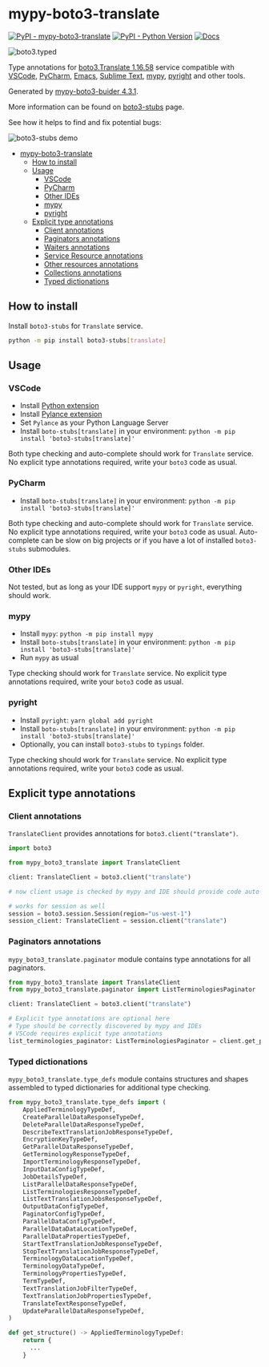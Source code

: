 # mypy-boto3-translate

[![PyPI - mypy-boto3-translate](https://img.shields.io/pypi/v/mypy-boto3-translate.svg?color=blue)](https://pypi.org/project/mypy-boto3-translate)
[![PyPI - Python Version](https://img.shields.io/pypi/pyversions/mypy-boto3-translate.svg?color=blue)](https://pypi.org/project/mypy-boto3-translate)
[![Docs](https://img.shields.io/readthedocs/mypy-boto3-builder.svg?color=blue)](https://mypy-boto3-builder.readthedocs.io/)

![boto3.typed](https://github.com/vemel/mypy_boto3_builder/raw/master/logo.png)

Type annotations for
[boto3.Translate 1.16.58](https://boto3.amazonaws.com/v1/documentation/api/1.16.58/reference/services/translate.html#Translate) service
compatible with
[VSCode](https://code.visualstudio.com/),
[PyCharm](https://www.jetbrains.com/pycharm/),
[Emacs](https://www.gnu.org/software/emacs/),
[Sublime Text](https://www.sublimetext.com/),
[mypy](https://github.com/python/mypy),
[pyright](https://github.com/microsoft/pyright)
and other tools.

Generated by [mypy-boto3-buider 4.3.1](https://github.com/vemel/mypy_boto3_builder).

More information can be found on [boto3-stubs](https://pypi.org/project/boto3-stubs/) page.

See how it helps to find and fix potential bugs:

![boto3-stubs demo](https://github.com/vemel/mypy_boto3_builder/raw/master/demo.gif)

- [mypy-boto3-translate](#mypy-boto3-translate)
  - [How to install](#how-to-install)
  - [Usage](#usage)
    - [VSCode](#vscode)
    - [PyCharm](#pycharm)
    - [Other IDEs](#other-ides)
    - [mypy](#mypy)
    - [pyright](#pyright)
  - [Explicit type annotations](#explicit-type-annotations)
    - [Client annotations](#client-annotations)
    - [Paginators annotations](#paginators-annotations)
    - [Waiters annotations](#waiters-annotations)
    - [Service Resource annotations](#service-resource-annotations)
    - [Other resources annotations](#other-resources-annotations)
    - [Collections annotations](#collections-annotations)
    - [Typed dictionations](#typed-dictionations)

## How to install

Install `boto3-stubs` for `Translate` service.

```bash
python -m pip install boto3-stubs[translate]
```

## Usage

### VSCode

- Install [Python extension](https://marketplace.visualstudio.com/items?itemName=ms-python.python)
- Install [Pylance extension](https://marketplace.visualstudio.com/items?itemName=ms-python.vscode-pylance)
- Set `Pylance` as your Python Language Server
- Install `boto-stubs[translate]` in your environment: `python -m pip install 'boto3-stubs[translate]'`

Both type checking and auto-complete should work for `Translate` service.
No explicit type annotations required, write your `boto3` code as usual.

### PyCharm

- Install `boto-stubs[translate]` in your environment: `python -m pip install 'boto3-stubs[translate]'`

Both type checking and auto-complete should work for `Translate` service.
No explicit type annotations required, write your `boto3` code as usual.
Auto-complete can be slow on big projects or if you have a lot of installed `boto3-stubs` submodules.

### Other IDEs

Not tested, but as long as your IDE support `mypy` or `pyright`, everything should work.

### mypy

- Install `mypy`: `python -m pip install mypy`
- Install `boto-stubs[translate]` in your environment: `python -m pip install 'boto3-stubs[translate]'`
- Run `mypy` as usual

Type checking should work for `Translate` service.
No explicit type annotations required, write your `boto3` code as usual.

### pyright

- Install `pyright`: `yarn global add pyright`
- Install `boto-stubs[translate]` in your environment: `python -m pip install 'boto3-stubs[translate]'`
- Optionally, you can install `boto3-stubs` to `typings` folder.

Type checking should work for `Translate` service.
No explicit type annotations required, write your `boto3` code as usual.

## Explicit type annotations

### Client annotations

`TranslateClient` provides annotations for `boto3.client("translate")`.

```python
import boto3

from mypy_boto3_translate import TranslateClient

client: TranslateClient = boto3.client("translate")

# now client usage is checked by mypy and IDE should provide code auto-complete

# works for session as well
session = boto3.session.Session(region="us-west-1")
session_client: TranslateClient = session.client("translate")
```

### Paginators annotations

`mypy_boto3_translate.paginator` module contains type annotations for all paginators.

```python
from mypy_boto3_translate import TranslateClient
from mypy_boto3_translate.paginator import ListTerminologiesPaginator

client: TranslateClient = boto3.client("translate")

# Explicit type annotations are optional here
# Type should be correctly discovered by mypy and IDEs
# VSCode requires explicit type annotations
list_terminologies_paginator: ListTerminologiesPaginator = client.get_paginator("list_terminologies")
```







### Typed dictionations

`mypy_boto3_translate.type_defs` module contains structures and shapes assembled
to typed dictionaries for additional type checking.

```python
from mypy_boto3_translate.type_defs import (
    AppliedTerminologyTypeDef,
    CreateParallelDataResponseTypeDef,
    DeleteParallelDataResponseTypeDef,
    DescribeTextTranslationJobResponseTypeDef,
    EncryptionKeyTypeDef,
    GetParallelDataResponseTypeDef,
    GetTerminologyResponseTypeDef,
    ImportTerminologyResponseTypeDef,
    InputDataConfigTypeDef,
    JobDetailsTypeDef,
    ListParallelDataResponseTypeDef,
    ListTerminologiesResponseTypeDef,
    ListTextTranslationJobsResponseTypeDef,
    OutputDataConfigTypeDef,
    PaginatorConfigTypeDef,
    ParallelDataConfigTypeDef,
    ParallelDataDataLocationTypeDef,
    ParallelDataPropertiesTypeDef,
    StartTextTranslationJobResponseTypeDef,
    StopTextTranslationJobResponseTypeDef,
    TerminologyDataLocationTypeDef,
    TerminologyDataTypeDef,
    TerminologyPropertiesTypeDef,
    TermTypeDef,
    TextTranslationJobFilterTypeDef,
    TextTranslationJobPropertiesTypeDef,
    TranslateTextResponseTypeDef,
    UpdateParallelDataResponseTypeDef,
)

def get_structure() -> AppliedTerminologyTypeDef:
    return {
      ...
    }
```
